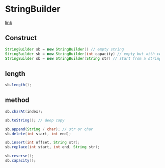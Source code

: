 # StringBuilder
[link](https://www.w3schools.blog/stringbuilder-in-java)

## Construct
```java
StringBuilder sb = new StringBuilder() // empty string
StringBuilder sb = new StringBuilder(int capacity) // empty but with certain size
StringBuilder sb = new StringBuilder(String str) // start from a string 
```

## length
```java
sb.length();
```

## method
```java
sb.charAt(index);

sb.toString(); // deep copy

sb.append(String / char); // str or char
sb.delete(int start, int end);

sb.insert(int offset, String str);
sb.replace(int start, int end, String str);

sb.reverse();
sb.capacity();

```
